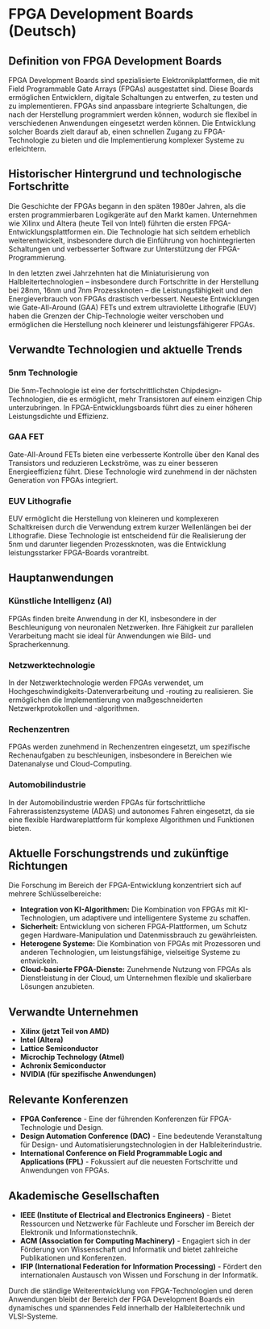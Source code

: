 # FPGA Development Boards (Deutsch)

## Definition von FPGA Development Boards

FPGA Development Boards sind spezialisierte Elektronikplattformen, die mit Field Programmable Gate Arrays (FPGAs) ausgestattet sind. Diese Boards ermöglichen Entwicklern, digitale Schaltungen zu entwerfen, zu testen und zu implementieren. FPGAs sind anpassbare integrierte Schaltungen, die nach der Herstellung programmiert werden können, wodurch sie flexibel in verschiedenen Anwendungen eingesetzt werden können. Die Entwicklung solcher Boards zielt darauf ab, einen schnellen Zugang zu FPGA-Technologie zu bieten und die Implementierung komplexer Systeme zu erleichtern.

## Historischer Hintergrund und technologische Fortschritte

Die Geschichte der FPGAs begann in den späten 1980er Jahren, als die ersten programmierbaren Logikgeräte auf den Markt kamen. Unternehmen wie Xilinx und Altera (heute Teil von Intel) führten die ersten FPGA-Entwicklungsplattformen ein. Die Technologie hat sich seitdem erheblich weiterentwickelt, insbesondere durch die Einführung von hochintegrierten Schaltungen und verbesserter Software zur Unterstützung der FPGA-Programmierung.

In den letzten zwei Jahrzehnten hat die Miniaturisierung von Halbleitertechnologien – insbesondere durch Fortschritte in der Herstellung bei 28nm, 16nm und 7nm Prozessknoten – die Leistungsfähigkeit und den Energieverbrauch von FPGAs drastisch verbessert. Neueste Entwicklungen wie Gate-All-Around (GAA) FETs und extrem ultraviolette Lithografie (EUV) haben die Grenzen der Chip-Technologie weiter verschoben und ermöglichen die Herstellung noch kleinerer und leistungsfähigerer FPGAs.

## Verwandte Technologien und aktuelle Trends

### 5nm Technologie

Die 5nm-Technologie ist eine der fortschrittlichsten Chipdesign-Technologien, die es ermöglicht, mehr Transistoren auf einem einzigen Chip unterzubringen. In FPGA-Entwicklungsboards führt dies zu einer höheren Leistungsdichte und Effizienz. 

### GAA FET

Gate-All-Around FETs bieten eine verbesserte Kontrolle über den Kanal des Transistors und reduzieren Leckströme, was zu einer besseren Energieeffizienz führt. Diese Technologie wird zunehmend in der nächsten Generation von FPGAs integriert.

### EUV Lithografie

EUV ermöglicht die Herstellung von kleineren und komplexeren Schaltkreisen durch die Verwendung extrem kurzer Wellenlängen bei der Lithografie. Diese Technologie ist entscheidend für die Realisierung der 5nm und darunter liegenden Prozessknoten, was die Entwicklung leistungsstarker FPGA-Boards vorantreibt.

## Hauptanwendungen

### Künstliche Intelligenz (AI)

FPGAs finden breite Anwendung in der KI, insbesondere in der Beschleunigung von neuronalen Netzwerken. Ihre Fähigkeit zur parallelen Verarbeitung macht sie ideal für Anwendungen wie Bild- und Spracherkennung.

### Netzwerktechnologie

In der Netzwerktechnologie werden FPGAs verwendet, um Hochgeschwindigkeits-Datenverarbeitung und -routing zu realisieren. Sie ermöglichen die Implementierung von maßgeschneiderten Netzwerkprotokollen und -algorithmen.

### Rechenzentren

FPGAs werden zunehmend in Rechenzentren eingesetzt, um spezifische Rechenaufgaben zu beschleunigen, insbesondere in Bereichen wie Datenanalyse und Cloud-Computing.

### Automobilindustrie

In der Automobilindustrie werden FPGAs für fortschrittliche Fahrerassistenzsysteme (ADAS) und autonomes Fahren eingesetzt, da sie eine flexible Hardwareplattform für komplexe Algorithmen und Funktionen bieten.

## Aktuelle Forschungstrends und zukünftige Richtungen

Die Forschung im Bereich der FPGA-Entwicklung konzentriert sich auf mehrere Schlüsselbereiche:

- **Integration von KI-Algorithmen:** Die Kombination von FPGAs mit KI-Technologien, um adaptivere und intelligentere Systeme zu schaffen.
- **Sicherheit:** Entwicklung von sicheren FPGA-Plattformen, um Schutz gegen Hardware-Manipulation und Datenmissbrauch zu gewährleisten.
- **Heterogene Systeme:** Die Kombination von FPGAs mit Prozessoren und anderen Technologien, um leistungsfähige, vielseitige Systeme zu entwickeln.
- **Cloud-basierte FPGA-Dienste:** Zunehmende Nutzung von FPGAs als Dienstleistung in der Cloud, um Unternehmen flexible und skalierbare Lösungen anzubieten.

## Verwandte Unternehmen

- **Xilinx (jetzt Teil von AMD)**
- **Intel (Altera)**
- **Lattice Semiconductor**
- **Microchip Technology (Atmel)**
- **Achronix Semiconductor**
- **NVIDIA (für spezifische Anwendungen)**

## Relevante Konferenzen

- **FPGA Conference** - Eine der führenden Konferenzen für FPGA-Technologie und Design.
- **Design Automation Conference (DAC)** - Eine bedeutende Veranstaltung für Design- und Automatisierungstechnologien in der Halbleiterindustrie.
- **International Conference on Field Programmable Logic and Applications (FPL)** - Fokussiert auf die neuesten Fortschritte und Anwendungen von FPGAs.

## Akademische Gesellschaften

- **IEEE (Institute of Electrical and Electronics Engineers)** - Bietet Ressourcen und Netzwerke für Fachleute und Forscher im Bereich der Elektronik und Informationstechnik.
- **ACM (Association for Computing Machinery)** - Engagiert sich in der Förderung von Wissenschaft und Informatik und bietet zahlreiche Publikationen und Konferenzen.
- **IFIP (International Federation for Information Processing)** - Fördert den internationalen Austausch von Wissen und Forschung in der Informatik.

Durch die ständige Weiterentwicklung von FPGA-Technologien und deren Anwendungen bleibt der Bereich der FPGA Development Boards ein dynamisches und spannendes Feld innerhalb der Halbleitertechnik und VLSI-Systeme.